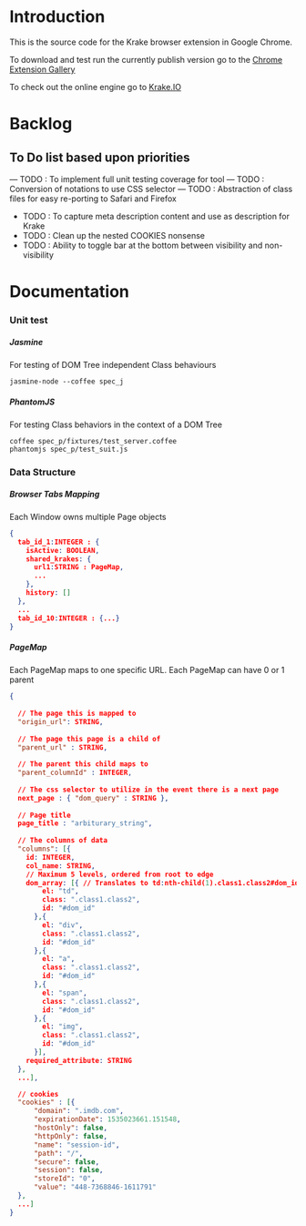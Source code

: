 # Introduction 

This is the source code for the Krake browser extension in Google Chrome.

To download and test run the currently publish version go to the 
[Chrome Extension Gallery](https://chrome.google.com/webstore/detail/krakeio/ofncgcgajhgnbkbmkdhbgkoopfbemhfj "Krake Browser Extension")

To check out the online engine go to
[Krake.IO](https://getdata.io "Data Harvesting")

# Backlog
## To Do list based upon priorities
  — TODO : To implement full unit testing coverage for tool
  — TODO : Conversion of notations to use CSS selector
  — TODO : Abstraction of class files for easy re-porting to Safari and Firefox
  - TODO : To capture meta description content and use as description for Krake
  - TODO : Clean up the nested COOKIES nonsense
  - TODO : Ability to toggle bar at the bottom between visibility and non-visibility



# Documentation

### Unit test

##### Jasmine
For testing of DOM Tree independent Class behaviours
```console
jasmine-node --coffee spec_j
```

##### PhantomJS
For testing Class behaviors in the context of a DOM Tree

```console
coffee spec_p/fixtures/test_server.coffee
phantomjs spec_p/test_suit.js
```



### Data Structure

##### Browser Tabs Mapping
Each Window owns multiple Page objects

```json
{
  tab_id_1:INTEGER : {
    isActive: BOOLEAN,
    shared_krakes: {
      url1:STRING : PageMap,
      ...
    },
    history: []
  },
  ...
  tab_id_10:INTEGER : {...}
}
```

##### PageMap
Each PageMap maps to one specific URL. Each PageMap can have 0 or 1 parent
```json
{
  
  // The page this is mapped to
  "origin_url": STRING,
        
  // The page this page is a child of
  "parent_url" : STRING,
  
  // The parent this child maps to
  "parent_columnId" : INTEGER,
  
  // The css selector to utilize in the event there is a next page
  next_page : { "dom_query" : STRING },
  
  // Page title
  page_title : "arbiturary_string",
        
  // The columns of data
  "columns": [{
    id: INTEGER,
    col_name: STRING,
    // Maximum 5 levels, ordered from root to edge
    dom_array: [{ // Translates to td:nth-child(1).class1.class2#dom_id
        el: "td",
        class: ".class1.class2",
        id: "#dom_id"
      },{                
        el: "div",
        class: ".class1.class2",
        id: "#dom_id"
      },{
        el: "a",
        class: ".class1.class2",
        id: "#dom_id"
      },{
        el: "span",
        class: ".class1.class2",
        id: "#dom_id"
      },{
        el: "img",
        class: ".class1.class2",
        id: "#dom_id"
      }],
    required_attribute: STRING
  },
  ...],

  // cookies
  "cookies" : [{
      "domain": ".imdb.com",
      "expirationDate": 1535023661.151548,
      "hostOnly": false,
      "httpOnly": false,
      "name": "session-id",
      "path": "/",
      "secure": false,
      "session": false,
      "storeId": "0",
      "value": "448-7368846-1611791"
  },
  ...]
}

```    